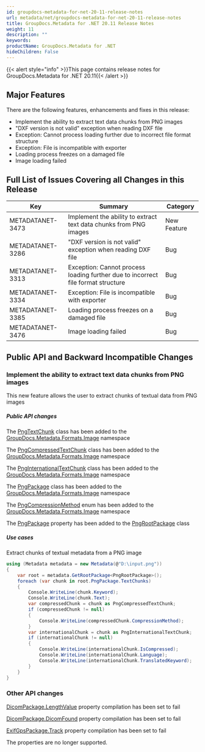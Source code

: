 ```yaml
---
id: groupdocs-metadata-for-net-20-11-release-notes
url: metadata/net/groupdocs-metadata-for-net-20-11-release-notes
title: GroupDocs.Metadata for .NET 20.11 Release Notes
weight: 11
description: ""
keywords: 
productName: GroupDocs.Metadata for .NET
hideChildren: False
---
```

{{< alert style="info" >}}This page contains release notes for GroupDocs.Metadata for .NET 20.11{{< /alert >}}

## Major Features

  
There are the following features, enhancements and fixes in this release:

*   Implement the ability to extract text data chunks from PNG images
*   "DXF version is not valid" exception when reading DXF file
*   Exception: Cannot process loading further due to incorrect file format structure
*   Exception: File is incompatible with exporter
*   Loading process freezes on a damaged file
*   Image loading failed

## Full List of Issues Covering all Changes in this Release

| Key | Summary | Category |
| --- | --- | --- |
| METADATANET-3473 | Implement the ability to extract text data chunks from PNG images                   | New Feature |
| METADATANET-3286 | "DXF version is not valid" exception when reading DXF file                 		 | Bug         |
| METADATANET-3313 | Exception: Cannot process loading further due to incorrect file format structure    | Bug         |
| METADATANET-3334 | Exception: File is incompatible with exporter                              		 | Bug         |
| METADATANET-3385 | Loading process freezes on a damaged file                                           | Bug         |
| METADATANET-3476 | Image loading failed                                          						 | Bug         |




## Public API and Backward Incompatible Changes

### Implement the ability to extract text data chunks from PNG images

This new feature allows the user to extract chunks of textual data from PNG images

##### Public API changes 

The [PngTextChunk](https://apireference.groupdocs.com/metadata/net/groupdocs.metadata.formats.image/pngtextchunk) class has been added to the [GroupDocs.Metadata.Formats.Image](https://apireference.groupdocs.com/metadata/net/groupdocs.metadata.formats.image) namespace

The [PngCompressedTextChunk](https://apireference.groupdocs.com/metadata/net/groupdocs.metadata.formats.image/pngcompressedtextchunk) class has been added to the [GroupDocs.Metadata.Formats.Image](https://apireference.groupdocs.com/metadata/net/groupdocs.metadata.formats.image) namespace

The [PngInternationalTextChunk](https://apireference.groupdocs.com/metadata/net/groupdocs.metadata.formats.image/pnginternationaltextchunk) class has been added to the [GroupDocs.Metadata.Formats.Image](https://apireference.groupdocs.com/metadata/net/groupdocs.metadata.formats.image) namespace

The [PngPackage](https://apireference.groupdocs.com/metadata/net/groupdocs.metadata.formats.image/pngpackage) class has been added to the [GroupDocs.Metadata.Formats.Image](https://apireference.groupdocs.com/metadata/net/groupdocs.metadata.formats.image) namespace

The [PngCompressionMethod](https://apireference.groupdocs.com/metadata/net/groupdocs.metadata.formats.image/pngcompressionmethod) enum has been added to the [GroupDocs.Metadata.Formats.Image](https://apireference.groupdocs.com/metadata/net/groupdocs.metadata.formats.image) namespace

The [PngPackage](https://apireference.groupdocs.com/metadata/net/groupdocs.metadata.formats.image/pngrootpackage/properties/pngpackage) property has been added to the [PngRootPackage](https://apireference.groupdocs.com/metadata/net/groupdocs.metadata.formats.image/pngrootpackage) class



##### Use cases 

Extract chunks of textual metadata from a PNG image

```csharp
using (Metadata metadata = new Metadata(@"D:\input.png"))
{
    var root = metadata.GetRootPackage<PngRootPackage>();
    foreach (var chunk in root.PngPackage.TextChunks)
    {
        Console.WriteLine(chunk.Keyword);
        Console.WriteLine(chunk.Text);
        var compressedChunk = chunk as PngCompressedTextChunk;
        if (compressedChunk != null)
        {
            Console.WriteLine(compressedChunk.CompressionMethod);
        }
        var internationalChunk = chunk as PngInternationalTextChunk;
        if (internationalChunk != null)
        {
            Console.WriteLine(internationalChunk.IsCompressed);
            Console.WriteLine(internationalChunk.Language);
            Console.WriteLine(internationalChunk.TranslatedKeyword);
        }
    }
}
```

### Other API changes

[DicomPackage.LengthValue](https://apireference.groupdocs.com/metadata/net/groupdocs.metadata.formats.image/dicompackage/properties/lengthvalue) property compilation has been set to fail

[DicomPackage.DicomFound](https://apireference.groupdocs.com/metadata/net/groupdocs.metadata.formats.image/dicompackage/properties/dicomfound) property compilation has been set to fail

[ExifGpsPackage.Track](https://apireference.groupdocs.com/metadata/net/groupdocs.metadata.standards.exif/exifgpspackage/properties/track) property compilation has been set to fail

 

The properties are no longer supported.